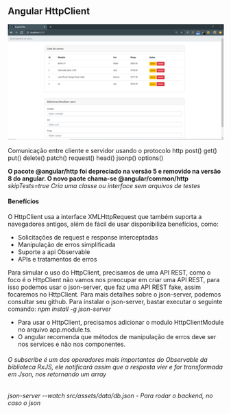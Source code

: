 ## Angular HttpClient
<img src="1.PNG">

Comunicação entre cliente e servidor usando o  protocolo http
post()
get()
put()
delete()
patch()
request()
head()
jsonp()
options()

**O pacote @angular/http foi depreciado na versão 5 e removido na versão 8 do angular. O novo paote chama-se @angular/common/http**
_skipTests=true Cria uma classe ou interface sem arquivos de testes_
#### Benefícios

O HttpClient usa a interface XMLHttpRequest que também suporta a navegadores antigos, além de fácil de usar disponibiliza benefícios, como:
* Solicitações de request e response interceptadas
* Manipulação de erros simplificada
* Suporte a api Observable
* APIs e tratamentos de erros

Para simular o uso do HttpClient, precisamos de uma API REST, como o foco é o HttpClient não vamos nos preocupar em criar uma API REST, para isso podemos usar o json-server, que faz uma API REST fake, assim focaremos no HttpClient.
Para mais detalhes sobre o json-server, podemos consultar seu github.
Para instalar o json-server, bastar executar o seguinte comando:
      _npm install -g json-server_
      
 * Para usar o HttpClient, precisamos adicionar o modulo HttpClientModule no arquivo app.module.ts.
 * O angular recomenda que métodos de manipulação de erros deve ser nos services e não nos componentes.
 
 ###### O subscribe é um dos operadores mais importantes do Observable da biblioteca RxJS, ele notificará assim que a resposta vier e for transformada em Json, nos retornando um array 
 *json-server --watch src/assets/data/db.json - Para rodar o backend, no caso o json*
